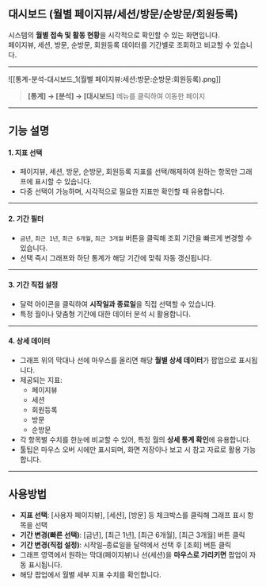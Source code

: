 ## 대시보드 (월별 페이지뷰/세션/방문/순방문/회원등록)

시스템의 **월별 접속 및 활동 현황**을 시각적으로 확인할 수 있는 화면입니다.  
페이지뷰, 세션, 방문, 순방문, 회원등록 데이터를 기간별로 조회하고 비교할 수 있습니다.  

***
![[통계-분석-대시보드_1(월별 페이지뷰:세션:방문:순방문:회원등록).png]]

> **[통계] → [분석] → [대시보드]** 메뉴를 클릭하여 이동한 페이지  

***

## 기능 설명  

#### 1. 지표 선택  
- 페이지뷰, 세션, 방문, 순방문, 회원등록 지표를 선택/해제하여 원하는 항목만 그래프에 표시할 수 있습니다.  
- 다중 선택이 가능하며, 시각적으로 필요한 지표만 확인할 때 유용합니다.  

***

#### 2. 기간 필터  
- `금년`, `최근 1년`, `최근 6개월`, `최근 3개월` 버튼을 클릭해 조회 기간을 빠르게 변경할 수 있습니다.  
- 선택 즉시 그래프와 하단 통계가 해당 기간에 맞춰 자동 갱신됩니다.  

***

#### 3. 기간 직접 설정  
- 달력 아이콘을 클릭하여 **시작일과 종료일**을 직접 선택할 수 있습니다.  
- 특정 월이나 맞춤형 기간에 대한 데이터 분석 시 활용합니다.  

***
#### 4. 상세 데이터  
- 그래프 위의 막대나 선에 마우스를 올리면 해당 **월별 상세 데이터**가 팝업으로 표시됩니다.  
- 제공되는 지표:  
  - 페이지뷰  
  - 세션  
  - 회원등록  
  - 방문  
  - 순방문  
- 각 항목별 수치를 한눈에 비교할 수 있어, 특정 월의 **상세 통계 확인**에 유용합니다.  
- 툴팁은 마우스 오버 시에만 표시되며, 화면 저장이나 보고 시 참고 자료로 활용 가능합니다.  

***

## 사용방법  
- **지표 선택**: [사용자 페이지뷰], [세션], [방문] 등 체크박스를 클릭해 그래프 표시 항목을 선택  
- **기간 변경(빠른 선택)**: [금년], [최근 1년], [최근 6개월], [최근 3개월] 버튼 클릭  
- **기간 변경(직접 설정)**: 시작일–종료일을 달력에서 선택 후 [조회] 버튼 클릭  
- 그래프 영역에서 원하는 막대(페이지뷰)나 선(세션)을 **마우스로 가리키면** 팝업이 자동 표시됩니다.  
- 해당 팝업에서 월별 세부 지표 수치를 확인합니다.  